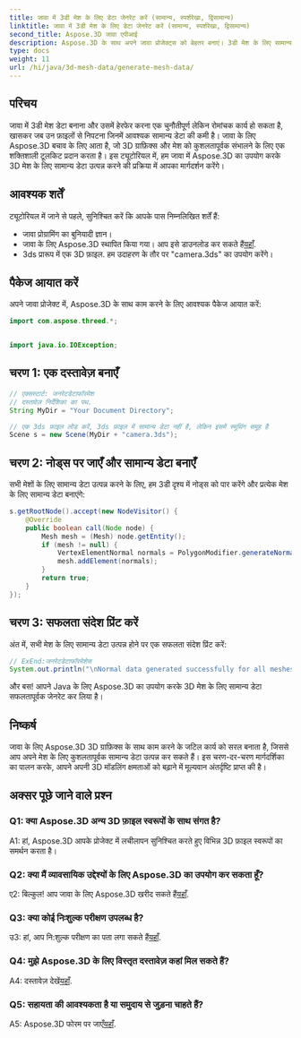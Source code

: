 ```yaml
---
title: जावा में 3डी मेश के लिए डेटा जेनरेट करें (सामान्य, स्पर्शरेखा, द्विसामान्य)
linktitle: जावा में 3डी मेश के लिए डेटा जेनरेट करें (सामान्य, स्पर्शरेखा, द्विसामान्य)
second_title: Aspose.3D जावा एपीआई
description: Aspose.3D के साथ अपने जावा प्रोजेक्ट्स को बेहतर बनाएं। 3डी मेश के लिए सामान्य डेटा आसानी से उत्पन्न करने के लिए हमारे ट्यूटोरियल का अनुसरण करें। आसानी से 3डी ग्राफ़िक्स में गोता लगाएँ।
type: docs
weight: 11
url: /hi/java/3d-mesh-data/generate-mesh-data/
---
```

## परिचय

जावा में 3डी मेश डेटा बनाना और उसमें हेरफेर करना एक चुनौतीपूर्ण लेकिन रोमांचक कार्य हो सकता है, खासकर जब उन फ़ाइलों से निपटना जिनमें आवश्यक सामान्य डेटा की कमी है। जावा के लिए Aspose.3D बचाव के लिए आता है, जो 3D ग्राफ़िक्स और मेश को कुशलतापूर्वक संभालने के लिए एक शक्तिशाली टूलकिट प्रदान करता है। इस ट्यूटोरियल में, हम जावा में Aspose.3D का उपयोग करके 3D मेश के लिए सामान्य डेटा उत्पन्न करने की प्रक्रिया में आपका मार्गदर्शन करेंगे।

## आवश्यक शर्तें

ट्यूटोरियल में जाने से पहले, सुनिश्चित करें कि आपके पास निम्नलिखित शर्तें हैं:

- जावा प्रोग्रामिंग का बुनियादी ज्ञान।
-  जावा के लिए Aspose.3D स्थापित किया गया। आप इसे डाउनलोड कर सकते हैं[यहाँ](https://releases.aspose.com/3d/java/).
- 3ds प्रारूप में एक 3D फ़ाइल. हम उदाहरण के तौर पर "camera.3ds" का उपयोग करेंगे।

## पैकेज आयात करें

अपने जावा प्रोजेक्ट में, Aspose.3D के साथ काम करने के लिए आवश्यक पैकेज आयात करें:

```java
import com.aspose.threed.*;


import java.io.IOException;
```

## चरण 1: एक दस्तावेज़ बनाएँ

```java
// एक्सस्टार्ट: जनरेटडेटाफॉरमेश
// दस्तावेज़ निर्देशिका का पथ.
String MyDir = "Your Document Directory";

// एक 3ds फ़ाइल लोड करें, 3ds फ़ाइल में सामान्य डेटा नहीं है, लेकिन इसमें स्मूथिंग समूह है
Scene s = new Scene(MyDir + "camera.3ds");
```

## चरण 2: नोड्स पर जाएँ और सामान्य डेटा बनाएँ

सभी मेशों के लिए सामान्य डेटा उत्पन्न करने के लिए, हम 3डी दृश्य में नोड्स को पार करेंगे और प्रत्येक मेश के लिए सामान्य डेटा बनाएंगे:

```java
s.getRootNode().accept(new NodeVisitor() {
    @Override
    public boolean call(Node node) {
        Mesh mesh = (Mesh) node.getEntity();
        if (mesh != null) {
            VertexElementNormal normals = PolygonModifier.generateNormal(mesh);
            mesh.addElement(normals);
        }
        return true;
    }
});
```

## चरण 3: सफलता संदेश प्रिंट करें

अंत में, सभी मेश के लिए सामान्य डेटा उत्पन्न होने पर एक सफलता संदेश प्रिंट करें:

```java
// ExEnd:जनरेटडेटाफॉरमेशेस
System.out.println("\nNormal data generated successfully for all meshes.");
```

और बस! आपने Java के लिए Aspose.3D का उपयोग करके 3D मेश के लिए सामान्य डेटा सफलतापूर्वक जेनरेट कर लिया है।

## निष्कर्ष

जावा के लिए Aspose.3D 3D ग्राफ़िक्स के साथ काम करने के जटिल कार्य को सरल बनाता है, जिससे आप अपने मेश के लिए कुशलतापूर्वक सामान्य डेटा उत्पन्न कर सकते हैं। इस चरण-दर-चरण मार्गदर्शिका का पालन करके, आपने अपनी 3D मॉडलिंग क्षमताओं को बढ़ाने में मूल्यवान अंतर्दृष्टि प्राप्त की है।

## अक्सर पूछे जाने वाले प्रश्न

### Q1: क्या Aspose.3D अन्य 3D फ़ाइल स्वरूपों के साथ संगत है?

A1: हां, Aspose.3D आपके प्रोजेक्ट में लचीलापन सुनिश्चित करते हुए विभिन्न 3D फ़ाइल स्वरूपों का समर्थन करता है।

### Q2: क्या मैं व्यावसायिक उद्देश्यों के लिए Aspose.3D का उपयोग कर सकता हूँ?

 ए2: बिल्कुल! आप जावा के लिए Aspose.3D खरीद सकते हैं[यहाँ](https://purchase.aspose.com/buy).

### Q3: क्या कोई निःशुल्क परीक्षण उपलब्ध है?

 उ3: हां, आप नि:शुल्क परीक्षण का पता लगा सकते हैं[यहाँ](https://releases.aspose.com/).

### Q4: मुझे Aspose.3D के लिए विस्तृत दस्तावेज़ कहां मिल सकते हैं?

 A4: दस्तावेज़ देखें[यहाँ](https://reference.aspose.com/3d/java/).

### Q5: सहायता की आवश्यकता है या समुदाय से जुड़ना चाहते हैं?

 A5: Aspose.3D फोरम पर जाएँ[यहाँ](https://forum.aspose.com/c/3d/18).